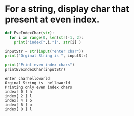 # For a string, display char that present at even index. 


```python
def EveIndexChar(str):
  for i in range(0, len(str)-1, 2):
    print("index[",i,"]", str[i] )

inputStr = str(input("enter char"))
print("Orginal String is ", inputStr)

print("Print even index chars")
printEveIndexChar(inputStr)
```

    enter charhelloworld
    Orginal String is  helloworld
    Printing only even index chars
    index[ 0 ] h
    index[ 2 ] l
    index[ 4 ] o
    index[ 6 ] o
    index[ 8 ] l
    
